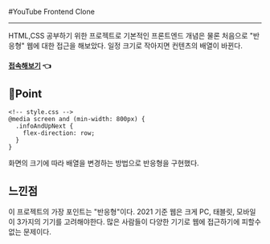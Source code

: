 #YouTube Frontend Clone

---

HTML,CSS 공부하기 위한 프로젝트로 기본적인 프론트엔드 개념은 물론 처음으로 "반응형" 웹에 대한 접근을 해보았다. 일정 크기로 작아지면 컨텐츠의 배열이 바뀐다.

#### [접속해보기](https://jin0kim326.github.io/frontend-youtube-clone/) 👈

## 💪Point

```
<!-- style.css -->
@media screen and (min-width: 800px) {
  .infoAndUpNext {
    flex-direction: row;
  }
}
```

화면의 크기에 따라 배열을 변경하는 방법으로 반응형을 구현했다.

## 느낀점

이 프로젝트의 가장 포인트는 "반응형"이다. 2021 기준 웹은 크게 PC, 태블릿, 모바일 이 3가지의 기기를 고려해야한다. 많은 사람들이 다양한 기기로 웹에 접근하기에 피할수 없는 문제이다.
